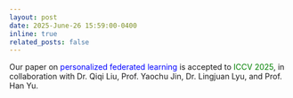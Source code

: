 ```yaml
---
layout: post
date: 2025-June-26 15:59:00-0400
inline: true
related_posts: false
---
```


Our paper on <font color=Blue>personalized federated learning</font> is accepted to <font color=#008000>ICCV 2025</font>, in collaboration with Dr. Qiqi Liu, Prof. Yaochu Jin, Dr. Lingjuan Lyu, and Prof. Han Yu.
